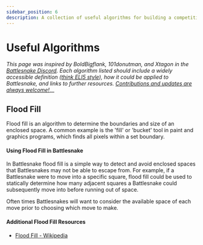 ```yaml
---
sidebar_position: 6
description: A collection of useful algorithms for building a competitive Battlesnake.
---
```


# Useful Algorithms

_This page was inspired by BoldBigflank, 101donutman, and Xtagon in the_ [_Battlesnake Discord_](https://play.battlesnke.com/discord)_. Each algorithm listed should include a widely accessible definition (_[_think ELI5 style_](https://www.howtogeek.com/694298/what-does-eli5-mean-and-how-do-you-use-it/)_), how it could be applied to Battlesnake, and links to further resources._ [_Contributions and updates are always welcome!_](https://github.com/BattlesnakeOfficial/docs)__

## Flood Fill

Flood fill is an algorithm to determine the boundaries and size of an enclosed space. A common example is the 'fill' or 'bucket' tool in paint and graphics programs, which finds all pixels within a set boundary.

#### Using Flood Fill in Battlesnake

In Battlesnake flood fill is a simple way to detect and avoid enclosed spaces that Battlesnakes may not be able to escape from. For example, if a Battlesnake were to move into a specific square, flood fill could be used to statically determine how many adjacent squares a Battlesnake could subsequently move into before running out of space.

Often times Battlesnakes will want to consider the available space of each move prior to choosing which move to make.

#### Additional Flood Fill Resources

* [Flood Fill - Wikipedia](https://en.wikipedia.org/wiki/Flood\_fill)
